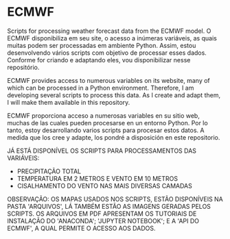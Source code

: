 # ECMWF
Scripts for processing weather forecast data from the ECMWF model.
O ECMWF disponibiliza em seu site, o acesso a inúmeras variáveis, as quais muitas podem ser processadas em ambiente Python. Assim, estou desenvolvendo vários scripts com objetivo de processar esses dados. Conforme for criando e adaptando eles, vou disponibilizar nesse repositório.


ECMWF provides access to numerous variables on its website, many of which can be processed in a Python environment. Therefore, I am developing several scripts to process this data. As I create and adapt them, I will make them available in this repository.


ECMWF proporciona acceso a numerosas variables en su sitio web, muchas de las cuales pueden procesarse en un entorno Python. Por lo tanto, estoy desarrollando varios scripts para procesar estos datos. A medida que los cree y adapte, los pondré a disposición en este repositorio.


JÁ ESTÁ DISPONÍVEL OS SCRIPTS PARA PROCESSAMENTOS DAS VARIÁVEIS:

- PRECIPITAÇÃO TOTAL
- TEMPERATURA EM 2 METROS E VENTO EM 10 METROS
- CISALHAMENTO DO VENTO NAS MAIS DIVERSAS CAMADAS

OBSERVAÇÃO: OS MAPAS USADOS NOS SCRIPTS, ESTÃO DISPONÍVEIS NA PASTA 'ARQUIVOS', LÁ TAMBÉM ESTÃO AS IMAGENS GERADAS PELOS SCRIPTS.
OS ARQUIVOS EM PDF APRESENTAM OS TUTORIAIS DE INSTALAÇÃO DO 'ANACONDA'; 'JUPYTER NOTEBOOK'; E A 'API DO ECMWF', A QUAL PERMITE O ACESSO AOS DADOS.

